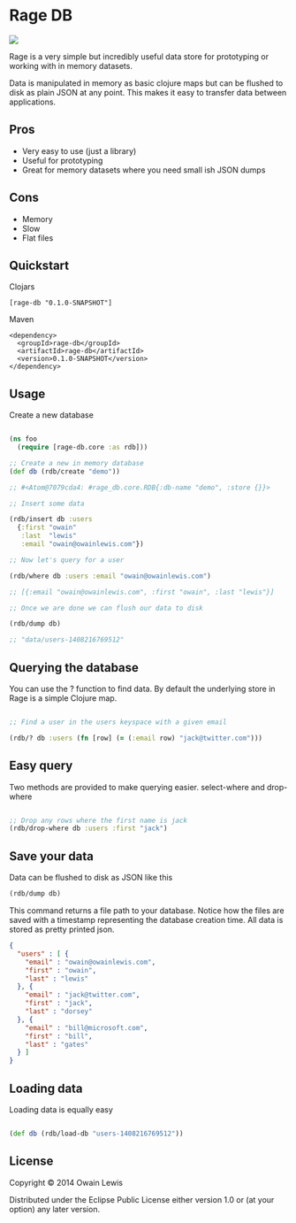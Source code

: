 # Rage DB

![](https://travis-ci.org/owainlewis/rage-db.svg)

Rage is a very simple but incredibly useful data store for prototyping or working with in memory datasets.

Data is manipulated in memory as basic clojure maps but can be flushed to disk as plain JSON at any point. 
This makes it easy to transfer data between applications.

## Pros

+ Very easy to use (just a library)
+ Useful for prototyping
+ Great for memory datasets where you need small ish JSON dumps

## Cons

+ Memory
+ Slow
+ Flat files

## Quickstart

Clojars

```
[rage-db "0.1.0-SNAPSHOT"]
```

Maven

```
<dependency>
  <groupId>rage-db</groupId>
  <artifactId>rage-db</artifactId>
  <version>0.1.0-SNAPSHOT</version>
</dependency>
```

## Usage

Create a new database

```clojure

(ns foo
  (require [rage-db.core :as rdb]))

;; Create a new in memory database
(def db (rdb/create "demo"))

;; #<Atom@7079cda4: #rage_db.core.RDB{:db-name "demo", :store {}}>

;; Insert some data

(rdb/insert db :users
  {:first "owain"
   :last  "lewis"
   :email "owain@owainlewis.com"})

;; Now let's query for a user

(rdb/where db :users :email "owain@owainlewis.com")

;; [{:email "owain@owainlewis.com", :first "owain", :last "lewis"}]

;; Once we are done we can flush our data to disk

(rdb/dump db)

;; "data/users-1408216769512"

```

## Querying the database

You can use the ? function to find data. By default the underlying store in Rage is a simple Clojure map.

```clojure

;; Find a user in the users keyspace with a given email

(rdb/? db :users (fn [row] (= (:email row) "jack@twitter.com")))

```

## Easy query

Two methods are provided to make querying easier. select-where and drop-where

```clojure

;; Drop any rows where the first name is jack
(rdb/drop-where db :users :first "jack")

```

## Save your data

Data can be flushed to disk as JSON like this

```clojure
(rdb/dump db)
```

This command returns a file path to your database. Notice how the files are saved with a timestamp
representing the database creation time. All data is stored as pretty printed json.

```json
{
  "users" : [ {
    "email" : "owain@owainlewis.com",
    "first" : "owain",
    "last" : "lewis"
  }, {
    "email" : "jack@twitter.com",
    "first" : "jack",
    "last" : "dorsey"
  }, {
    "email" : "bill@microsoft.com",
    "first" : "bill",
    "last" : "gates"
  } ]
}
```

## Loading data

Loading data is equally easy

```clojure

(def db (rdb/load-db "users-1408216769512"))

```

## License

Copyright © 2014 Owain Lewis

Distributed under the Eclipse Public License either version 1.0 or (at
your option) any later version.
